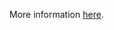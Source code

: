 More information [here](https://docs.bridgecrew.io/docs/ensure-minimized-wildcard-use-in-roles-and-clusterroles).

